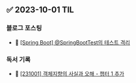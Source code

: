 ## ✅ 2023-10-01 TIL

### 블로그 포스팅

- 📝 [[Spring Boot] @SpringBootTest의 테스트 격리](https://sechoi.tistory.com/27)

### 독서 기록

- 📝 [[231001] 객체지향의 사실과 오해 - 챕터 1 추가](https://github.com/dahyen0o/development-books/commit/dcd908ebfe60f0924b8f1733f31f8615f9ffca92)

